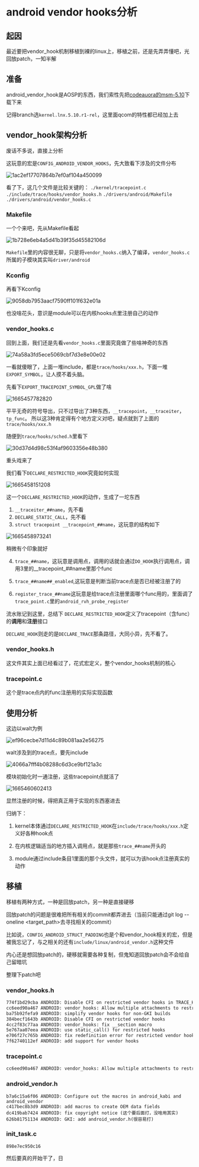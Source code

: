 # android vendor hooks分析

## 起因
最近要把vendor_hook机制移植到裸的linux上，移植之前，还是先弄弄懂吧，光回放patch，一知半解

## 准备
android_vendor_hook是AOSP的东西，我们索性先把[codeauora的msm-5.10](https://source.codeaurora.org/quic/la/kernel/msm-5.10/)下载下来

记得branch选`kernel.lnx.5.10.r1-rel`，这里面qcom的特性都已经加上去

## vendor_hook架构分析
废话不多说，直接上分析

这玩意的宏是`CONFIG_ANDROID_VENDOR_HOOKS`，先大致看下涉及的文件分布

![1ac2ef17707864b7ef0af104a450099](https://user-images.githubusercontent.com/31315527/194986491-566320de-3bd8-4d20-9b75-6eb5d219f37f.png)

看了下，这几个文件是比较关键的：
`./kernel/tracepoint.c`
`./include/trace/hooks/vendor_hooks.h`
`./drivers/android/Makefile`
`./drivers/android/vendor_hooks.c`

### Makefile
一个个来吧，先从Makefile看起

![1b728e6eb4a5d41b39f35d45582106d](https://user-images.githubusercontent.com/31315527/194986980-60f2e425-3ae7-4441-9916-3bafb2db04d9.png)

`Makefile`里的内容很无聊，只是将`vendor_hooks.c`纳入了编译，`vendor_hooks.c`所属的子模块其实叫`driver/android`

### Kconfig
再看下Kconfig

![9058db7953aacf7590ff101f632e01a](https://user-images.githubusercontent.com/31315527/194987335-17173841-1edb-45ea-ae34-257d10fbc330.png)

也没啥花头，意识是module可以在内核hooks点里注册自己的动作

### vendor_hooks.c
回到上面，我们还是先看`vendor_hooks.c`里面究竟做了些啥神奇的东西

![74a58a3fd5ece5069cbf7d3e8e00e02](https://user-images.githubusercontent.com/31315527/194987858-eb062653-f516-4d6f-9b92-f103b53e1bec.png)

一看就傻眼了，上面一堆include，都是`trace/hooks/xxx.h`，下面一堆`EXPORT_SYMBOL`，让人摸不着头脑。

先看下`EXPORT_TRACEPOINT_SYMBOL_GPL`做了啥

![1665457782820](https://user-images.githubusercontent.com/31315527/194988318-6e66e4ce-b682-4b16-9185-639bb291360f.png)

平平无奇的符号导出，只不过导出了3种东西，`__tracepoint`，`__traceiter`，`tp_func`。
所以这3种肯定得有个地方定义对吧，疑点就到了上面的`trace/hooks/xxx.h`

随便到`trace/hooks/sched.h`里看下

![30d37d4d98c53f4af9603356e48b380](https://user-images.githubusercontent.com/31315527/194988877-bf05c0bf-836c-400d-8415-3201737a7469.png)

重头戏来了

我们看下`DECLARE_RESTRICTED_HOOK`究竟如何实现

![1665458151208](https://user-images.githubusercontent.com/31315527/194989054-44442743-112b-49a7-8a11-66d9489c0dde.png)

这一个`DECLARE_RESTRICTED_HOOK`的动作，生成了一坨东西

1. `__traceiter_##name`，先不看
2. `DECLARE_STATIC_CALL`，先不看
3. `struct tracepoint __tracepoint_##name`，这玩意的结构如下

![1665458973241](https://user-images.githubusercontent.com/31315527/194990653-f6626777-fc0c-4649-8295-7d6c0e5f6d5b.png)

稍微有个印象就好

4. `trace_##name`，这玩意是调用点，调用的话就会通过`DO_HOOK`执行调用点，调用3里的__tracepoint_##name里那个func

5. `trace_##name##_enabled`,这玩意是判断当前trace点是否已经被注册了的

6. `register_trace_##name`这玩意是给trace点注册里面哪个func用的，里面调了`trace_point.c`里的`android_rvh_probe_register`

流水账记到这里，总结下
`DECLARE_RESTRICTED_HOOK`定义了tracepoint（含func）的**调用**和**注册**接口

`DECLARE_HOOK`则走的是`DECLARE_TRACE`那条路径，大同小异，先不看了。

### vendor_hooks.h
这文件其实上面已经看过了，花式宏定义，整个vendor_hooks机制的核心


### tracepoint.c
这个是trace点内的func注册用的实际实现函数

## 使用分析
这边以walt为例

![ef96cecbe7d11d4c89b081aa2e56275](https://user-images.githubusercontent.com/31315527/194993632-f601dda8-73df-4c64-b08c-6896ef530d42.png)

walt涉及到的trace点，要先include

![4066a7fff4b08288c6d3ce9bf121a3c](https://user-images.githubusercontent.com/31315527/194993711-99ee295f-25c2-40ab-845d-d156f460c0df.png)

模块初始化时一通注册，这些tracepoint点就活了

![1665460602413](https://user-images.githubusercontent.com/31315527/194993798-0dfef72b-f0c1-4439-a98d-bcdbf2b8616e.png)

显然注册的时候，得把真正用于实现的东西塞进去

归纳下：

1. kernel本体通过`DECLARE_RESTRICTED_HOOK`在`include/trace/hooks/xxx.h`定义好各种hook点

2. 在内核逻辑适当的地方插入调用点，就是那些`trace_##name`开头的

3. module通过include条目1里面的那个头文件，就可以为该hook点注册真实的动作

## 移植
移植有两种方式，一种是回放patch，另一种是直接硬移

回放patch的问题是很难把所有相关的commit都弄进去（当前只能通过git log --oneline <target_path>去寻找相关的commit）

比如说，`CONFIG_ANDROID_STRUCT_PADDING`也是个和vendor_hook相关的宏，但是被我忘记了，与之相关的还有`include/linux/android_vendor.h`这种文件

内心还是想回放patch的，硬移就需要各种复制，但鬼知道回放patch会不会给自己留暗坑

整理下patch吧

### vendor_hooks.h
```txt
774f1bd29cba ANDROID: Disable CFI on restricted vendor hooks in TRACE_HEADER_MULTI_READ
cc6eed90a467 ANDROID: vendor_hooks: Allow multiple attachments to restricted hooks
ba75b92fefa9 ANDROID: simplify vendor hooks for non-GKI builds
384becf1643b ANDROID: Disable CFI on restricted vendor hooks
4cc2f83c77aa ANDROID: vendor_hooks: fix __section macro
5e767aa07eea ANDROID: use static_call() for restricted hooks
e706f27c765b ANDROID: fix redefinition error for restricted vendor hooks
7f62740112ef ANDROID: add support for vendor hooks
```

### tracepoint.c
```txt
cc6eed90a467 ANDROID: vendor_hooks: Allow multiple attachments to restricted hooks
```

### android_vendor.h
```
b7a6c15a6f06 ANDROID: Configure out the macros in android_kabi and android_vendor
c417bec8b3d9 ANDROID: add macros to create OEM data fields
dc419bab7424 ANDROID: fix copyright notice (这个要后面打，没啥用其实)
626b81751134 ANDROID: GKI: add android_vendor.h(很容易打)
```

### init_task.c
```
898e7ec950c16
```

然后要真的开始干了，日















